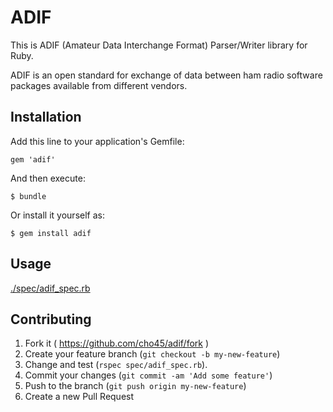 # ADIF

This is ADIF (Amateur Data Interchange Format) Parser/Writer library for Ruby.

ADIF is an open standard for exchange of data between ham radio software packages available from different vendors.

## Installation

Add this line to your application's Gemfile:

    gem 'adif'

And then execute:

    $ bundle

Or install it yourself as:

    $ gem install adif

## Usage

[./spec/adif_spec.rb](./spec/adif_spec.rb )

## Contributing

1. Fork it ( https://github.com/cho45/adif/fork )
2. Create your feature branch (`git checkout -b my-new-feature`)
3. Change and test (`rspec spec/adif_spec.rb`).
4. Commit your changes (`git commit -am 'Add some feature'`)
5. Push to the branch (`git push origin my-new-feature`)
6. Create a new Pull Request
